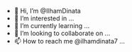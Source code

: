 - 👋 Hi, I’m @IlhamDinata
- 👀 I’m interested in ...
- 🌱 I’m currently learning ...
- 💞️ I’m looking to collaborate on ...
- 📫 How to reach me @ilhamdinata7 ...

<!---
IlhamDinata/IlhamDinata is a ✨ special ✨ repository because its `README.md` (this file) appears on your GitHub profile.
You can click the Preview link to take a look at your changes.
--->
